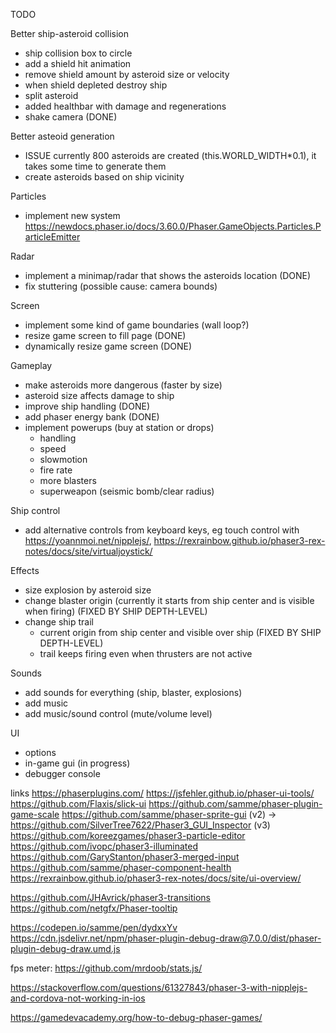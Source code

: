 TODO

Better ship-asteroid collision
- ship collision box to circle
- add a shield hit animation
- remove shield amount by asteroid size or velocity
- when shield depleted destroy ship
- split asteroid  
- added healthbar with damage and regenerations
- shake camera (DONE)

Better asteoid generation
- ISSUE currently 800 asteroids are created (this.WORLD_WIDTH*0.1), it takes some time to generate them
- create asteroids based on ship vicinity

Particles
- implement new system https://newdocs.phaser.io/docs/3.60.0/Phaser.GameObjects.Particles.ParticleEmitter

Radar
- implement a minimap/radar that shows the asteroids location (DONE)
- fix stuttering (possible cause: camera bounds)

Screen
- implement some kind of game boundaries (wall loop?)
- resize game screen to fill page (DONE)
- dynamically resize game screen (DONE)

Gameplay
- make asteroids more dangerous (faster by size)
- asteroid size affects damage to ship
- improve ship handling (DONE)
- add phaser energy bank (DONE)
- implement powerups (buy at station or drops)
    - handling
    - speed
    - slowmotion
    - fire rate
    - more blasters
    - superweapon (seismic bomb/clear radius)

Ship control
- add alternative controls from keyboard keys, eg touch control with https://yoannmoi.net/nipplejs/, https://rexrainbow.github.io/phaser3-rex-notes/docs/site/virtualjoystick/

Effects
- size explosion by asteroid size
- change blaster origin (currently it starts from ship center and is visible when firing) (FIXED BY SHIP DEPTH-LEVEL)
- change ship trail 
    - current origin from ship center and visible over ship (FIXED BY SHIP DEPTH-LEVEL)
    - trail keeps firing even when thrusters are not active

Sounds
- add sounds for everything (ship, blaster, explosions)
- add music
- add music/sound control (mute/volume level)

UI
- options
- in-game gui (in progress)
- debugger console

links
https://phaserplugins.com/
https://jsfehler.github.io/phaser-ui-tools/
https://github.com/Flaxis/slick-ui
https://github.com/samme/phaser-plugin-game-scale
https://github.com/samme/phaser-sprite-gui  (v2) -> https://github.com/SilverTree7622/Phaser3_GUI_Inspector (v3)
https://github.com/koreezgames/phaser3-particle-editor
https://github.com/ivopc/phaser3-illuminated
https://github.com/GaryStanton/phaser3-merged-input
https://github.com/samme/phaser-component-health
https://rexrainbow.github.io/phaser3-rex-notes/docs/site/ui-overview/

https://github.com/JHAvrick/phaser3-transitions
https://github.com/netgfx/Phaser-tooltip

https://codepen.io/samme/pen/dydxxYv    https://cdn.jsdelivr.net/npm/phaser-plugin-debug-draw@7.0.0/dist/phaser-plugin-debug-draw.umd.js

fps meter: https://github.com/mrdoob/stats.js/

https://stackoverflow.com/questions/61327843/phaser-3-with-nipplejs-and-cordova-not-working-in-ios

https://gamedevacademy.org/how-to-debug-phaser-games/